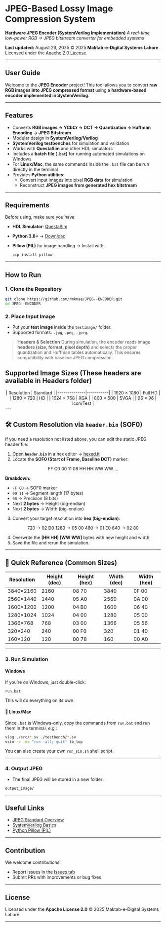 # JPEG-Based Lossy Image Compression System

**Hardware JPEG Encoder (SystemVerilog Implementation)**
*A real-time, low-power RGB → JPEG bitstream converter for embedded systems*

**Last updated:** August 23, 2025
© 2025 **Maktab-e-Digital Systems Lahore**. Licensed under the [Apache 2.0 License](LICENSE).

---

## User Guide

Welcome to the **JPEG Encoder** project!
This tool allows you to convert **raw RGB images into JPEG compressed format** using a **hardware-based encoder implemented in SystemVerilog**.

---

## Features

* Converts **RGB images → YCbCr → DCT → Quantization → Huffman Encoding → JPEG Bitstream**
* Modular design in **SystemVerilog/Verilog**
* **SystemVerilog testbenches** for simulation and validation
* Works with **QuestaSim** and other HDL simulators
* Includes a **batch file (`.bat`)** for running automated simulations on Windows
* For **Linux/Mac**, the same commands inside the `.bat` file can be run directly in the terminal
* Provides **Python utilities**:
  * Convert input images into pixel **RGB data** for simulation
  * Reconstruct **JPEG images from generated hex bitstream**

---

## Requirements

Before using, make sure you have:

* **HDL Simulator**: [QuestaSim](https://eda.sw.siemens.com/en-US/ic/questa/)
* **Python 3.8+** → [Download](https://www.python.org/downloads/)
* **Pillow (PIL)** for image handling → Install with:

  ```bash
  pip install pillow
  ```

---

## How to Run

### 1. Clone the Repository

```bash
git clone https://github.com/rmknae/JPEG--ENCODER.git
cd JPEG--ENCODER
```

### 2. Place Input Image

* Put your **test image** inside the `testimage/` folder.
* Supported formats: `.jpg`, `.png`, `.jpeg`.

> **Headers & Selection**
> During simulation, the encoder reads image **headers (size, format, pixel depth)** and selects the proper quantization and Huffman tables automatically.
> This ensures compatibility with baseline JPEG compression.
## Supported Image Sizes  (These headers are available in Headers folder)
<div align="center">
| Resolution   | Standard  |
|--------------|-----------|
| 1920 × 1080  | Full HD   |
| 1280 × 720   | HD        |
| 1024 × 768   | XGA       |
| 800 × 600    | SVGA      |
| 96 × 96      | Icon/Test |
</div>
---

## 🛠️ Custom Resolution via `header.bin` (SOF0)  

If you need a resolution not listed above, you can edit the static JPEG header file:  

1. Open **`header.bin`** in a hex editor → [hexed.it](https://hexed.it)  
2. Locate the **SOF0 (Start of Frame, Baseline DCT)** marker:  

<div align="center">
FF C0 00 11 08 HH HH WW WW ...
</div>

**Breakdown:**  
- `FF C0` → SOF0 marker  
- `00 11` → Segment length (17 bytes)  
- `08` → Precision (8 bits)  
- Next **2 bytes** → Height (big-endian)  
- Next **2 bytes** → Width (big-endian)  

3. Convert your target resolution into **hex (big-endian)**:  
<div align="center">
720 → 02 D0
1280 → 05 00
480 → 01 E0
640 → 02 80
</div>

4. Overwrite the **[HH HH] [WW WW]** bytes with new height and width.  
5. Save the file and rerun the simulation.  

---

## 📏 Quick Reference (Common Sizes)  

| Resolution  | Height (dec) | Height (hex) | Width (dec) | Width (hex) |
|-------------|--------------|--------------|-------------|-------------|
| 3840×2160   | 2160         | 08 70        | 3840        | 0F 00       | *(4K UHD)*  
| 2560×1440   | 1440         | 05 A0        | 2560        | 0A 00       | *(QHD / 2K)*  
| 1600×1200   | 1200         | 04 B0        | 1600        | 06 40       | *(UXGA)*  
| 1280×1024   | 1024         | 04 00        | 1280        | 05 00       | *(SXGA)*  
| 1366×768    | 768          | 03 00        | 1366        | 05 56       | *(HD+)*  
| 320×240     | 240          | 00 F0        | 320         | 01 40       | *(QVGA)*  
| 160×120     | 120          | 00 78        | 160         | 00 A0       | *(QQVGA)*  

---

### 3. Run Simulation

#### Windows

If you’re on Windows, just double-click:

```bash
run.bat
```

This will do everything on its own.

#### 🐧 Linux/Mac

Since `.bat` is Windows-only, copy the commands from `run.bat` and run them in the terminal, e.g.:

```bash
vlog ./src/*.sv ./testbench/*.sv
vsim -c -do "run -all; quit" tb_top
```

You can also create your own `run_sim.sh` shell script.

---

### 4. Output JPEG

* The final JPEG will be stored in a new folder:

```
output_image/
```

---

## Useful Links

* [JPEG Standard Overview](https://en.wikipedia.org/wiki/JPEG)
* [SystemVerilog Basics](https://www.chipverify.com/systemverilog/systemverilog-introduction)
* [Python Pillow (PIL)](https://pillow.readthedocs.io/en/stable/)

---

## Contribution

We welcome contributions!

* Report issues in the [Issues tab](https://github.com/rmknae/JPEG--ENCODER/issues)
* Submit PRs with improvements or bug fixes

---

## License

Licensed under the **Apache License 2.0**
© 2025 Maktab-e-Digital Systems Lahore

---
